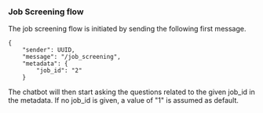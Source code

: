 ### Job Screening flow

The job screening flow is initiated by sending the following first message.

```
{
    "sender": UUID,
    "message": "/job_screening",
    "metadata": {
        "job_id": "2"
    }

```

The chatbot will then start asking the questions related to the given job_id in the metadata. If no job_id is given, a value of "1" is assumed as default.